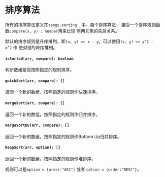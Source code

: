 <a name="sorting"></a>
# 排序算法
所有的排序算法定义在`tango.sorting._`中，每个排序算法，
接受一个排序规则函数`compare(x, y) : number`用来比较
两两元素的先后关系。

默认的排序规则是升序排列，即`(x, y) => x - y`。可以使用`(x, y) => y^2 - x^2` 作
绝对值的降序排列。

#### `isSorted(arr, compare): boolean`
判断数组是否按照指定的规则排序。
#### `quickSort(arr, compare): []`
返回一个新的数组，按照指定的规则作快速排序。
#### `mergeSort(arr, compare): []`
返回一个新的数组，按照指定的规则作归并排序。
#### `mergeSortBU(arr, compare): []`
返回一个新的数组，按照指定的规则作Bottom Up归并排序。
#### `heapSort(arr, option): []`
返回一个新的数组，按照指定的规则作堆排序。

规则可以是`option = {order:"ASC"}` 或者 `option = {order:"DESC"}`。

<!--[Back to top](#sorting)-->
